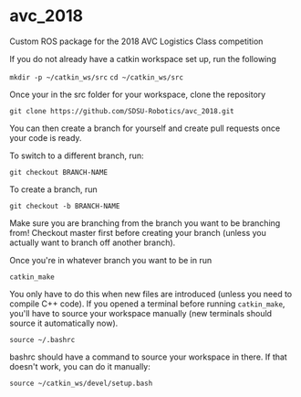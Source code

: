 # avc_2018
Custom ROS package for the 2018 AVC Logistics Class competition

If you do not already have a catkin workspace set up, run the following

`mkdir -p ~/catkin_ws/src`
`cd ~/catkin_ws/src`

Once your in the src folder for your workspace, clone the repository

`git clone https://github.com/SDSU-Robotics/avc_2018.git`

You can then create a branch for yourself and create pull requests once your code is ready.

To switch to a different branch, run:

`git checkout BRANCH-NAME`

To create a branch, run

`git checkout -b BRANCH-NAME`

Make sure you are branching from the branch you want to be branching from! Checkout master first before creating your branch (unless you actually want to branch off another branch).

Once you're in whatever branch you want to be in run

`catkin_make`

You only have to do this when new files are introduced (unless you need to compile C++ code). If you opened a terminal before running `catkin_make`, you'll have to source your workspace manually (new terminals should source it automatically now).

`source ~/.bashrc`

bashrc should have a command to source your workspace in there. If that doesn't work, you can do it manually:

`source ~/catkin_ws/devel/setup.bash`
